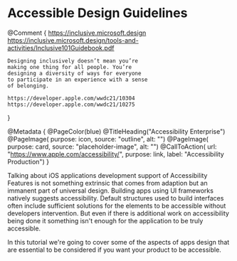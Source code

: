 # Accessible Design Guidelines

@Comment {
    https://inclusive.microsoft.design
    https://inclusive.microsoft.design/tools-and-activities/Inclusive101Guidebook.pdf
    
    Designing inclusively doesn’t mean you’re
    making one thing for all people. You’re
    designing a diversity of ways for everyone
    to participate in an experience with a sense
    of belonging.
    
    https://developer.apple.com/wwdc21/10304
    https://developer.apple.com/wwdc21/10275
}

@Metadata {
    @PageColor(blue)
    @TitleHeading("Accessibility Enterprise")
    @PageImage(
               purpose: icon, 
               source: "outline", 
               alt: "")
    @PageImage(
               purpose: card, 
               source: "placeholder-image", 
               alt: "")
    @CallToAction(
                url: "https://www.apple.com/accessibility/",
                purpose: link, 
                label: "Accessibility Production")
}

Talking about iOS applications development support of Accessibility Features is not something extrinsic that comes from adaption but an immanent part of universal design. Building apps using UI frameworks natively suggests accessibility. Default structures used to build interfaces often include sufficient solutions for the elements to be accessible without developers intervention. But even if there is additional work on accessibility being done it something isn't enough for the application to be truly accessible. 

In this tutorial we're going to cover some of the aspects of apps design that are essential to be considered if you want your product to be accessible.
